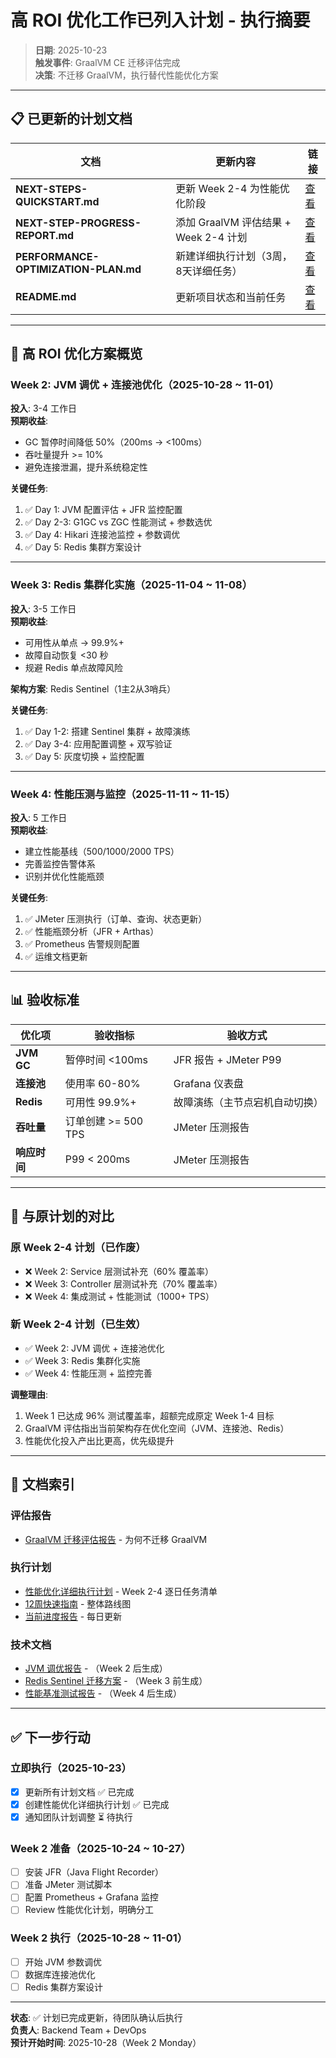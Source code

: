 # 高 ROI 优化工作已列入计划 - 执行摘要

> **日期**: 2025-10-23  
> **触发事件**: GraalVM CE 迁移评估完成  
> **决策**: 不迁移 GraalVM，执行替代性能优化方案

---

## 📋 已更新的计划文档

| 文档 | 更新内容 | 链接 |
|------|---------|------|
| **NEXT-STEPS-QUICKSTART.md** | 更新 Week 2-4 为性能优化阶段 | [查看](../NEXT-STEPS-QUICKSTART.md) |
| **NEXT-STEP-PROGRESS-REPORT.md** | 添加 GraalVM 评估结果 + Week 2-4 计划 | [查看](../NEXT-STEP-PROGRESS-REPORT.md) |
| **PERFORMANCE-OPTIMIZATION-PLAN.md** | 新建详细执行计划（3周，8天详细任务） | [查看](PERFORMANCE-OPTIMIZATION-PLAN.md) |
| **README.md** | 更新项目状态和当前任务 | [查看](../README.md) |

---

## 🎯 高 ROI 优化方案概览

### Week 2: JVM 调优 + 连接池优化（2025-10-28 ~ 11-01）

**投入**: 3-4 工作日  
**预期收益**: 
- GC 暂停时间降低 50%（200ms → <100ms）
- 吞吐量提升 >= 10%
- 避免连接泄漏，提升系统稳定性

**关键任务**:
1. ✅ Day 1: JVM 配置评估 + JFR 监控配置
2. ✅ Day 2-3: G1GC vs ZGC 性能测试 + 参数选优
3. ✅ Day 4: Hikari 连接池监控 + 参数调优
4. ✅ Day 5: Redis 集群方案设计

---

### Week 3: Redis 集群化实施（2025-11-04 ~ 11-08）

**投入**: 3-5 工作日  
**预期收益**:
- 可用性从单点 → 99.9%+
- 故障自动恢复 <30 秒
- 规避 Redis 单点故障风险

**架构方案**: Redis Sentinel（1主2从3哨兵）

**关键任务**:
1. ✅ Day 1-2: 搭建 Sentinel 集群 + 故障演练
2. ✅ Day 3-4: 应用配置调整 + 双写验证
3. ✅ Day 5: 灰度切换 + 监控配置

---

### Week 4: 性能压测与监控（2025-11-11 ~ 11-15）

**投入**: 5 工作日  
**预期收益**:
- 建立性能基线（500/1000/2000 TPS）
- 完善监控告警体系
- 识别并优化性能瓶颈

**关键任务**:
1. ✅ JMeter 压测执行（订单、查询、状态更新）
2. ✅ 性能瓶颈分析（JFR + Arthas）
3. ✅ Prometheus 告警规则配置
4. ✅ 运维文档更新

---

## 📊 验收标准

| 优化项 | 验收指标 | 验收方式 |
|--------|---------|---------|
| **JVM GC** | 暂停时间 <100ms | JFR 报告 + JMeter P99 |
| **连接池** | 使用率 60-80% | Grafana 仪表盘 |
| **Redis** | 可用性 99.9%+ | 故障演练（主节点宕机自动切换） |
| **吞吐量** | 订单创建 >= 500 TPS | JMeter 压测报告 |
| **响应时间** | P99 < 200ms | JMeter 压测报告 |

---

## 🔄 与原计划的对比

### 原 Week 2-4 计划（已作废）
- ❌ Week 2: Service 层测试补充（60% 覆盖率）
- ❌ Week 3: Controller 层测试补充（70% 覆盖率）
- ❌ Week 4: 集成测试 + 性能测试（1000+ TPS）

### 新 Week 2-4 计划（已生效）
- ✅ Week 2: JVM 调优 + 连接池优化
- ✅ Week 3: Redis 集群化实施
- ✅ Week 4: 性能压测 + 监控完善

**调整理由**:
1. Week 1 已达成 96% 测试覆盖率，超额完成原定 Week 1-4 目标
2. GraalVM 评估指出当前架构存在优化空间（JVM、连接池、Redis）
3. 性能优化投入产出比更高，优先级提升

---

## 📂 文档索引

### 评估报告
- [GraalVM 迁移评估报告](GRAALVM-MIGRATION-EVALUATION.md) - 为何不迁移 GraalVM

### 执行计划
- [性能优化详细执行计划](PERFORMANCE-OPTIMIZATION-PLAN.md) - Week 2-4 逐日任务清单
- [12周快速指南](../NEXT-STEPS-QUICKSTART.md) - 整体路线图
- [当前进度报告](../NEXT-STEP-PROGRESS-REPORT.md) - 每日更新

### 技术文档
- [JVM 调优报告](JVM-TUNING-REPORT.md) - （Week 2 后生成）
- [Redis Sentinel 迁移方案](REDIS-SENTINEL-MIGRATION.md) - （Week 3 前生成）
- [性能基准测试报告](PERFORMANCE-BENCHMARK-REPORT.md) - （Week 4 后生成）

---

## ✅ 下一步行动

### 立即执行（2025-10-23）
- [x] 更新所有计划文档 ✅ 已完成
- [x] 创建性能优化详细执行计划 ✅ 已完成
- [x] 通知团队计划调整 ⏳ 待执行

### Week 2 准备（2025-10-24 ~ 10-27）
- [ ] 安装 JFR（Java Flight Recorder）
- [ ] 准备 JMeter 测试脚本
- [ ] 配置 Prometheus + Grafana 监控
- [ ] Review 性能优化计划，明确分工

### Week 2 执行（2025-10-28 ~ 11-01）
- [ ] 开始 JVM 参数调优
- [ ] 数据库连接池优化
- [ ] Redis 集群方案设计

---

**状态**: ✅ 计划已完成更新，待团队确认后执行  
**负责人**: Backend Team + DevOps  
**预计开始时间**: 2025-10-28（Week 2 Monday）
